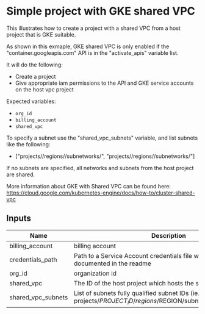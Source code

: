 # Simple project with GKE shared VPC

This illustrates how to create a project with a shared VPC from a host project that is GKE suitable.

As shown in this exmaple, GKE shared VPC is only enabled if the "container.googleapis.com" API is in the "activate_apis" variable list.

It will do the following:

- Create a project
- Give appropriate iam permissions to the API and GKE service accounts on the host vpc project

Expected variables:

- `org_id`
- `billing_account`
- `shared_vpc`

To specify a subnet use the "shared_vpc_subnets" variable, and list subnets like the following:

- ["projects/<my-project-id>/regions/<my-region>/subnetworks/<subnet-one-id>", "projects/<my-project-id>/regions/<my-region>/subnetworks/<subnet-two-id>"]

If no subnets are specified, all networks and subnets from the host project are shared.

More information about GKE with Shared VPC can be found here: https://cloud.google.com/kubernetes-engine/docs/how-to/cluster-shared-vpc

<!-- BEGINNING OF PRE-COMMIT-TERRAFORM DOCS HOOK -->
## Inputs

| Name | Description | Type | Default | Required |
|------|-------------|:----:|:-----:|:-----:|
| billing\_account | billing account | string | n/a | yes |
| credentials\_path | Path to a Service Account credentials file with permissions documented in the readme | string | n/a | yes |
| org\_id | organization id | string | n/a | yes |
| shared\_vpc | The ID of the host project which hosts the shared VPC | string | n/a | yes |
| shared\_vpc\_subnets | List of subnets fully qualified subnet IDs (ie. projects/$PROJECT_ID/regions/$REGION/subnetworks/$SUBNET_ID) | list(string) | `<list>` | no |

<!-- END OF PRE-COMMIT-TERRAFORM DOCS HOOK -->
